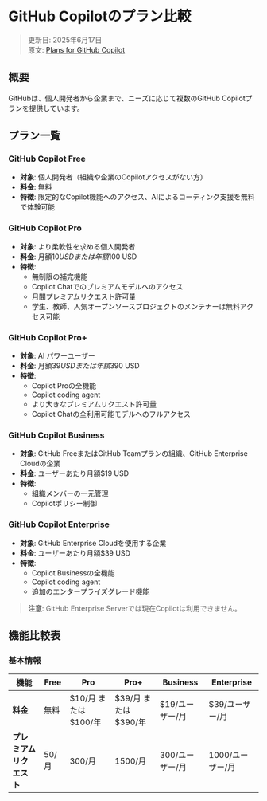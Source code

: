 # GitHub Copilotのプラン比較

> 更新日: 2025年6月17日  
> 原文: [Plans for GitHub Copilot](https://docs.github.com/en/copilot/about-github-copilot/plans-for-github-copilot)

## 概要

GitHubは、個人開発者から企業まで、ニーズに応じて複数のGitHub Copilotプランを提供しています。

## プラン一覧

### GitHub Copilot Free
- **対象**: 個人開発者（組織や企業のCopilotアクセスがない方）
- **料金**: 無料
- **特徴**: 限定的なCopilot機能へのアクセス、AIによるコーディング支援を無料で体験可能

### GitHub Copilot Pro
- **対象**: より柔軟性を求める個人開発者
- **料金**: 月額$10 USD または 年額$100 USD
- **特徴**: 
  - 無制限の補完機能
  - Copilot Chatでのプレミアムモデルへのアクセス
  - 月間プレミアムリクエスト許可量
  - 学生、教師、人気オープンソースプロジェクトのメンテナーは無料アクセス可能

### GitHub Copilot Pro+
- **対象**: AI パワーユーザー
- **料金**: 月額$39 USD または 年額$390 USD
- **特徴**:
  - Copilot Proの全機能
  - Copilot coding agent
  - より大きなプレミアムリクエスト許可量
  - Copilot Chatの全利用可能モデルへのフルアクセス

### GitHub Copilot Business
- **対象**: GitHub FreeまたはGitHub Teamプランの組織、GitHub Enterprise Cloudの企業
- **料金**: ユーザーあたり月額$19 USD
- **特徴**:
  - 組織メンバーの一元管理
  - Copilotポリシー制御

### GitHub Copilot Enterprise
- **対象**: GitHub Enterprise Cloudを使用する企業
- **料金**: ユーザーあたり月額$39 USD
- **特徴**:
  - Copilot Businessの全機能
  - Copilot coding agent
  - 追加のエンタープライズグレード機能

> **注意**: GitHub Enterprise Serverでは現在Copilotは利用できません。

## 機能比較表

### 基本情報
| 機能 | Free | Pro | Pro+ | Business | Enterprise |
|------|------|-----|------|----------|------------|
| **料金** | 無料 | $10/月 または $100/年 | $39/月 または $390/年 | $19/ユーザー/月 | $39/ユーザー/月 |
| **プレミアムリクエスト** | 50/月 | 300/月 | 1500/月 | 300/ユーザー/月 | 1000/ユーザー/月 |
